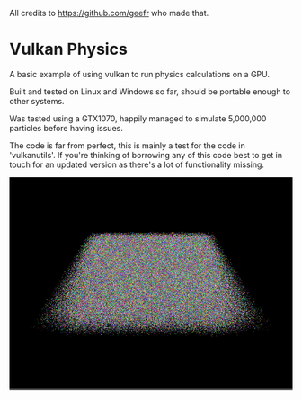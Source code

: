 All credits to https://github.com/geefr who made that.

# Vulkan Physics
A basic example of using vulkan to run physics calculations on a GPU.

Built and tested on Linux and Windows so far, should be portable enough to other systems.

Was tested using a GTX1070, happily managed to simulate 5,000,000 particles before having issues.

The code is far from perfect, this is mainly a test for the code in 'vulkanutils'.
If you're thinking of borrowing any of this code best to get in touch for an updated version as there's a lot of functionality missing.

![](screenshot.png) 
